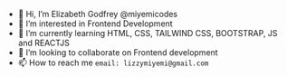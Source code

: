 - 👋 Hi, I’m Elizabeth Godfrey @miyemicodes
- 👀 I’m interested in Frontend Development
- 🌱 I’m currently learning HTML, CSS, TAILWIND CSS, BOOTSTRAP, JS and REACTJS
- 💞️ I’m looking to collaborate on Frontend development
- 📫 How to reach me `email: lizzymiyemi@gmail.com`

<!---
miyemicodes/miyemicodes is a ✨ special ✨ repository because its `README.md` (this file) appears on your GitHub profile.
You can click the Preview link to take a look at your changes.
--->
